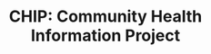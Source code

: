 ---
locale: fr
title: "CHIP: Community Health Information Project"
image: oauth.png
primaryText: Un projet pour parteger l'information sur la santé (je ne peux pas
  écrire français!)
primaryImage: oauth.png
---